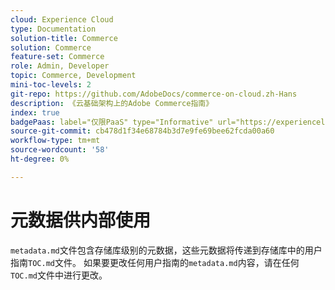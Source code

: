 ```yaml
---
cloud: Experience Cloud
type: Documentation
solution-title: Commerce
solution: Commerce
feature-set: Commerce
role: Admin, Developer
topic: Commerce, Development
mini-toc-levels: 2
git-repo: https://github.com/AdobeDocs/commerce-on-cloud.zh-Hans
description: 《云基础架构上的Adobe Commerce指南》
index: true
badgePaas: label="仅限PaaS" type="Informative" url="https://experienceleague.adobe.com/zh-hans/docs/commerce/user-guides/product-solutions" tooltip="仅适用于云项目(Adobe管理的PaaS基础架构)和内部部署项目上的Adobe Commerce 。"
source-git-commit: cb478d1f34e68784b3d7e9fe69bee62fcda00a60
workflow-type: tm+mt
source-wordcount: '58'
ht-degree: 0%

---
```



# 元数据供内部使用

`metadata.md`文件包含存储库级别的元数据，这些元数据将传递到存储库中的用户指南`TOC.md`文件。 如果要更改任何用户指南的`metadata.md`内容，请在任何`TOC.md`文件中进行更改。
